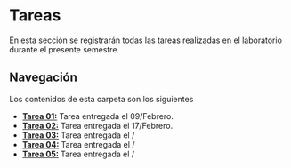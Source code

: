 # Tareas
En esta sección se registrarán todas las tareas realizadas en el laboratorio durante el presente semestre. 

## Navegación
Los contenidos de esta carpeta son los siguientes

* [**Tarea 01:**](T01) Tarea entregada el 09/Febrero.
* [**Tarea 02:**](T02) Tarea entregada el 17/Febrero.
* [**Tarea 03:**](T03) Tarea entregada el /
* [**Tarea 04:**](T04) Tarea entregada el /
* [**Tarea 05:**](T05) Tarea entregada el /